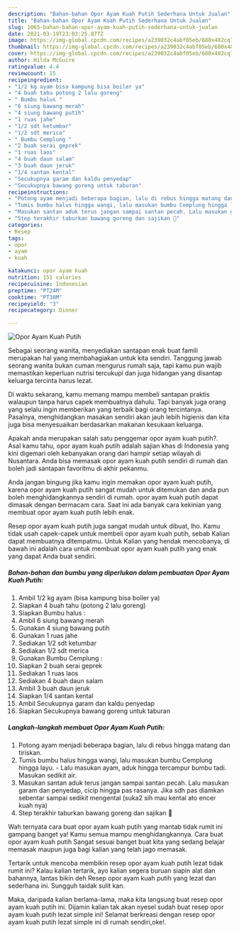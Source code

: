 ```yaml
---
description: "Bahan-bahan Opor Ayam Kuah Putih Sederhana Untuk Jualan"
title: "Bahan-bahan Opor Ayam Kuah Putih Sederhana Untuk Jualan"
slug: 1065-bahan-bahan-opor-ayam-kuah-putih-sederhana-untuk-jualan
date: 2021-03-19T23:03:25.877Z
image: https://img-global.cpcdn.com/recipes/a239032c4abf05eb/680x482cq70/opor-ayam-kuah-putih-foto-resep-utama.jpg
thumbnail: https://img-global.cpcdn.com/recipes/a239032c4abf05eb/680x482cq70/opor-ayam-kuah-putih-foto-resep-utama.jpg
cover: https://img-global.cpcdn.com/recipes/a239032c4abf05eb/680x482cq70/opor-ayam-kuah-putih-foto-resep-utama.jpg
author: Hilda McGuire
ratingvalue: 4.4
reviewcount: 15
recipeingredient:
- "1/2 kg ayam bisa kampung bisa boiler ya"
- "4 buah tahu potong 2 lalu goreng"
- " Bumbu halus "
- "6 siung bawang merah"
- "4 siung bawang putih"
- "1 ruas jahe"
- "1/2 sdt ketumbar"
- "1/2 sdt merica"
- " Bumbu Cemplung "
- "2 buah serai geprek"
- "1 ruas laos"
- "4 buah daun salam"
- "3 buah daun jeruk"
- "1/4 santan kental"
- "Secukupnya garam dan kaldu penyedap"
- "Secukupnya bawang goreng untuk taburan"
recipeinstructions:
- "Potong ayam menjadi beberapa bagian, lalu di rebus hingga matang dan tiriskan."
- "Tumis bumbu halus hingga wangi, lalu masukan bumbu Cemplung hingga layu. Lalu masukan ayam, aduk hingga tercampur bumbu tadi. Masukan sedikit air."
- "Masukan santan aduk terus jangan sampai santan pecah. Lalu masukan garam dan penyedap, cicip hingga pas rasanya. Jika sdh pas diamkan sebentar sampai sedikit mengental (suka2 sih mau kental ato encer kuah nya)"
- "Step terakhir taburkan bawang goreng dan sajikan 🤗"
categories:
- Resep
tags:
- opor
- ayam
- kuah

katakunci: opor ayam kuah 
nutrition: 151 calories
recipecuisine: Indonesian
preptime: "PT24M"
cooktime: "PT38M"
recipeyield: "3"
recipecategory: Dinner

---
```



![Opor Ayam Kuah Putih](https://img-global.cpcdn.com/recipes/a239032c4abf05eb/680x482cq70/opor-ayam-kuah-putih-foto-resep-utama.jpg)

Sebagai seorang wanita, menyediakan santapan enak buat famili merupakan hal yang membahagiakan untuk kita sendiri. Tanggung jawab seorang  wanita bukan cuman mengurus rumah saja, tapi kamu pun wajib memastikan keperluan nutrisi tercukupi dan juga hidangan yang disantap keluarga tercinta harus lezat.

Di waktu  sekarang, kamu memang mampu membeli santapan praktis walaupun tanpa harus capek membuatnya dahulu. Tapi banyak juga orang yang selalu ingin memberikan yang terbaik bagi orang tercintanya. Pasalnya, menghidangkan masakan sendiri akan jauh lebih higienis dan kita juga bisa menyesuaikan berdasarkan makanan kesukaan keluarga. 



Apakah anda merupakan salah satu penggemar opor ayam kuah putih?. Asal kamu tahu, opor ayam kuah putih adalah sajian khas di Indonesia yang kini digemari oleh kebanyakan orang dari hampir setiap wilayah di Nusantara. Anda bisa memasak opor ayam kuah putih sendiri di rumah dan boleh jadi santapan favoritmu di akhir pekanmu.

Anda jangan bingung jika kamu ingin memakan opor ayam kuah putih, karena opor ayam kuah putih sangat mudah untuk ditemukan dan anda pun boleh menghidangkannya sendiri di rumah. opor ayam kuah putih dapat dimasak dengan bermacam cara. Saat ini ada banyak cara kekinian yang membuat opor ayam kuah putih lebih enak.

Resep opor ayam kuah putih juga sangat mudah untuk dibuat, lho. Kamu tidak usah capek-capek untuk membeli opor ayam kuah putih, sebab Kalian dapat membuatnya ditempatmu. Untuk Kalian yang hendak mencobanya, di bawah ini adalah cara untuk membuat opor ayam kuah putih yang enak yang dapat Anda buat sendiri.

<!--inarticleads1-->

##### Bahan-bahan dan bumbu yang diperlukan dalam pembuatan Opor Ayam Kuah Putih:

1. Ambil 1/2 kg ayam (bisa kampung bisa boiler ya)
1. Siapkan 4 buah tahu (potong 2 lalu goreng)
1. Siapkan  Bumbu halus :
1. Ambil 6 siung bawang merah
1. Gunakan 4 siung bawang putih
1. Gunakan 1 ruas jahe
1. Sediakan 1/2 sdt ketumbar
1. Sediakan 1/2 sdt merica
1. Gunakan  Bumbu Cemplung :
1. Siapkan 2 buah serai geprek
1. Sediakan 1 ruas laos
1. Sediakan 4 buah daun salam
1. Ambil 3 buah daun jeruk
1. Siapkan 1/4 santan kental
1. Ambil Secukupnya garam dan kaldu penyedap
1. Siapkan Secukupnya bawang goreng untuk taburan




<!--inarticleads2-->

##### Langkah-langkah membuat Opor Ayam Kuah Putih:

1. Potong ayam menjadi beberapa bagian, lalu di rebus hingga matang dan tiriskan.
1. Tumis bumbu halus hingga wangi, lalu masukan bumbu Cemplung hingga layu. - Lalu masukan ayam, aduk hingga tercampur bumbu tadi. Masukan sedikit air.
1. Masukan santan aduk terus jangan sampai santan pecah. Lalu masukan garam dan penyedap, cicip hingga pas rasanya. Jika sdh pas diamkan sebentar sampai sedikit mengental (suka2 sih mau kental ato encer kuah nya)
1. Step terakhir taburkan bawang goreng dan sajikan 🤗




Wah ternyata cara buat opor ayam kuah putih yang mantab tidak rumit ini gampang banget ya! Kamu semua mampu menghidangkannya. Cara buat opor ayam kuah putih Sangat sesuai banget buat kita yang sedang belajar memasak maupun juga bagi kalian yang telah jago memasak.

Tertarik untuk mencoba membikin resep opor ayam kuah putih lezat tidak rumit ini? Kalau kalian tertarik, ayo kalian segera buruan siapin alat dan bahannya, lantas bikin deh Resep opor ayam kuah putih yang lezat dan sederhana ini. Sungguh taidak sulit kan. 

Maka, daripada kalian berlama-lama, maka kita langsung buat resep opor ayam kuah putih ini. Dijamin kalian tak akan nyesel sudah buat resep opor ayam kuah putih lezat simple ini! Selamat berkreasi dengan resep opor ayam kuah putih lezat simple ini di rumah sendiri,oke!.


